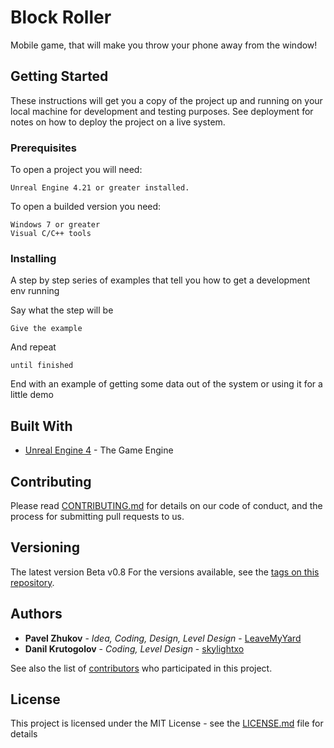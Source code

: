 # Block Roller

Mobile game, that will make you throw your phone away from the window!

## Getting Started

These instructions will get you a copy of the project up and running on your local machine for development and testing purposes. See deployment for notes on how to deploy the project on a live system.

### Prerequisites

To open a project you will need:

```
Unreal Engine 4.21 or greater installed.
```
To open a builded version you need:
```
Windows 7 or greater
Visual C/C++ tools
```

### Installing

A step by step series of examples that tell you how to get a development env running

Say what the step will be

```
Give the example
```

And repeat

```
until finished
```

End with an example of getting some data out of the system or using it for a little demo

## Built With

* [Unreal Engine 4](https://github.com/EpicGames/UnrealEngine) - The Game Engine

## Contributing

Please read [CONTRIBUTING.md](https://gist.github.com/PurpleBooth/b24679402957c63ec426) for details on our code of conduct, and the process for submitting pull requests to us.

## Versioning

The latest version Beta v0.8
For the versions available, see the [tags on this repository](https://github.com/your/project/tags). 

## Authors

* **Pavel Zhukov** - *Idea, Coding, Design, Level Design* - [LeaveMyYard](https://github.com/LeaveMyYard)
* **Danil Krutogolov** - *Coding, Level Design* - [skylightxo](https://github.com/skylightxo)

See also the list of [contributors](https://github.com/your/project/contributors) who participated in this project.

## License

This project is licensed under the MIT License - see the [LICENSE.md](LICENSE.md) file for details
